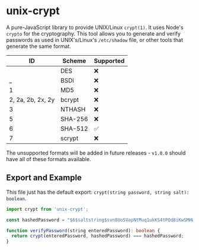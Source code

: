 # unix-crypt
A pure-JavaScript library to provide UNIX/Linux `crypt(1)`.  It uses Node's `crypto` for the cryptography.  This tool allows you to generate and verify passwords as used in UNIX's/Linux's `/etc/shadow` file, or other tools that generate the same format.

| ID                | Scheme  | Supported |
| ----------------- | ------- | --------- |
|	                  | DES     | :x:       |
| _                 | BSDi    | :x:       |
| 1                 | MD5     | :x:       |
| 2, 2a, 2b, 2x, 2y | bcrypt  | :x:       |
| 3                 | NTHASH  | :x:       |
| 5                 | SHA-256 | :x:       |
| 6                 | SHA-512 | ✅        |
| 7                 | scrypt  | :x:       |

The unsupported formats will be added in future releases - `v1.0.0` should have all of these formats available.

## Export and Example
This file just has the default export: `crypt(string password, string salt): boolean`.

```typescript
import crypt from 'unix-crypt';

const hashedPassword = "$6$saltstring$svn8UoSVapNtMuq1ukKS4tPQd8iKwSMHWjl/O817G3uBnIFNjnQJuesI68u4OTLiBFdcbYEdFCoEOfaS35inz1";

function verifyPassword(string enteredPassword): boolean {
  return crypt(enteredPassword, hashedPassword) === hashedPassword;
}
```
